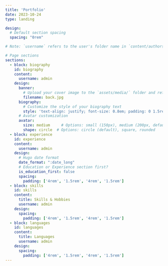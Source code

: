 ```yaml
---
title: 'Portfolio'
date: 2023-10-24
type: landing

design:
  # Default section spacing
  spacing: "0rem"

# Note: `username` refers to the user's folder name in `content/authors/`

# Page sections
sections:
  - block: biography
    id: biography
    content:
      username: admin
    design:
      banner:
        # Upload your cover image to the `assets/media/` folder and reference it here
        filename: back.jpg
      biography:
        # Customize the style of your biography text
        style: 'text-align: justify; font-size: 0.8em; padding: 0 1.5rem;'
      # Avatar customization 
      avatar:
        size: medium     # Options: small (150px), medium (200px, default), large (320px), xl (400px), xxl (500px)
        shape: circle  # Options: circle (default), square, rounded
  - block: experience
    id: experience
    content:
      username: admin
    design:
      # Hugo date format
      date_format: ":date_long"
      # Education or Experience section first?
      is_education_first: false
      spacing: 
        padding: ['4rem', '1.5rem', '4rem', '1.5rem']
  - block: skills
    id: skills
    content:
      title: Skills & Hobbies
      username: admin
    design:
      spacing: 
        padding: ['4rem', '1.5rem', '4rem', '1.5rem']
  - block: languages
    id: languages
    content:
      title: Languages
      username: admin
    design:
      spacing: 
        padding: ['4rem', '1.5rem', '4rem', '1.5rem']
---
```

